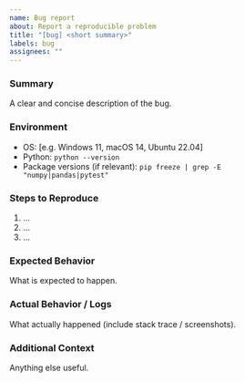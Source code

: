 ```yaml
---
name: Bug report
about: Report a reproducible problem
title: "[bug] <short summary>"
labels: bug
assignees: ""
---
```


### Summary
A clear and concise description of the bug.

### Environment
- OS: [e.g. Windows 11, macOS 14, Ubuntu 22.04]
- Python: `python --version`
- Package versions (if relevant): `pip freeze | grep -E "numpy|pandas|pytest"`

### Steps to Reproduce
1. …
2. …
3. …

### Expected Behavior
What is expected to happen.

### Actual Behavior / Logs
What actually happened (include stack trace / screenshots).

### Additional Context
Anything else useful.
